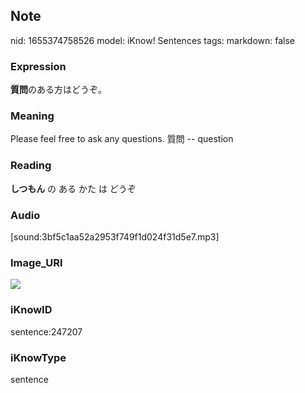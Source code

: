 ## Note
nid: 1655374758526
model: iKnow! Sentences
tags: 
markdown: false

### Expression
<b>質問</b>のある方はどうぞ。

### Meaning
Please feel free to ask any questions.
質問 -- question

### Reading
<b>しつもん</b> の ある かた は どうぞ

### Audio
[sound:3bf5c1aa52a2953f749f1d024f31d5e7.mp3]

### Image_URI
<img src="9dcf4599cb55993af9248e4d2816d7d8.jpg">

### iKnowID
sentence:247207

### iKnowType
sentence

